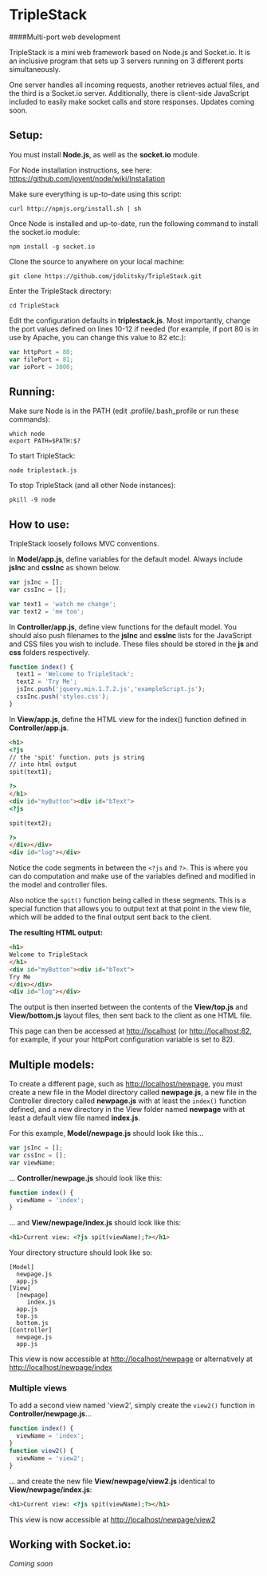 TripleStack
=========

####Multi-port web development

TripleStack is a mini web framework based on Node.js and Socket.io. It is an inclusive program that sets up 3 servers running on 3 different ports simultaneously. 

One server handles all incoming requests, another retrieves actual files, and the third is a Socket.io server. Additionally, there is client-side JavaScript included to easily make socket calls and store responses. Updates coming soon.

Setup:
--------
You must install **Node.js**, as well as the **socket.io** module.

For Node installation instructions, see here: <a href="https://github.com/joyent/node/wiki/Installation" target="_blank">https://github.com/joyent/node/wiki/Installation</a>

Make sure everything is up-to-date using this script:
```
curl http://npmjs.org/install.sh | sh
```

Once Node is installed and up-to-date, run the following command to install the socket.io module:
```
npm install -g socket.io
```

Clone the source to anywhere on your local machine:
```
git clone https://github.com/jdolitsky/TripleStack.git
```
Enter the TripleStack directory:
```
cd TripleStack
```
Edit the configuration defaults in **triplestack.js**. Most importantly, change the port values defined on lines 10-12 if needed (for example, if port 80 is in use by Apache, you can change this value to 82 etc.):
```js
var httpPort = 80;
var filePort = 81;
var ioPort = 3000;
```

Running:
--------
Make sure Node is in the PATH (edit .profile/.bash_profile or run these commands):
```
which node
export PATH=$PATH:$?
```
To start TripleStack:
```
node triplestack.js
```
To stop TripleStack (and all other Node instances):
```
pkill -9 node
```
How to use:
--------
TripleStack loosely follows MVC conventions.

In **Model/app.js**, define variables for the default model. Always include **jsInc** and **cssInc** as shown below.
```js
var jsInc = [];
var cssInc = [];

var text1 = 'watch me change';
var text2 = 'me too';
```

In **Controller/app.js**, define view functions for the default model. You should also push filenames to the **jsInc** and **cssInc** lists for the JavaScript and CSS files you wish to include. These files should be stored in the **js** and **css** folders respectively.
```js
function index() {
  text1 = 'Welcome to TripleStack';
  text2 = 'Try Me';
  jsInc.push('jquery.min.1.7.2.js','exampleScript.js');
  cssInc.push('styles.css');
}
```

In **View/app.js**, define the HTML view for the index() function defined in **Controller/app.js**.
```html
<h1>
<?js 
// the 'spit' function. puts js string 
// into html output
spit(text1);

?>
</h1>
<div id="myButton"><div id="bText">
<?js 

spit(text2);

?>
</div></div>
<div id="log"></div>
```

Notice the code segments in between the `<?js` and `?>`. This is where you can do computation and make use of the variables defined and modified in the model and controller files.

Also notice the `spit()` function being called in these segments. This is a special function that allows you to output text at that point in the view file, which will be added to the final output sent back to the client.

**The resulting HTML output:**
```html
<h1>
Welcome to TripleStack
</h1>
<div id="myButton"><div id="bText">
Try Me
</div></div>
<div id="log"></div>
```
The output is then inserted between the contents of the **View/top.js** and **View/bottom.js** layout files, then sent back to the client as one HTML file.

This page can then be accessed at <a href="http://localhost" target="_blank">http://localhost</a> (or <a href="http://localhost:82" target="_blank">http://localhost:82</a>, for example, if your your httpPort configuration variable is set to 82).


Multiple models:
--------
To create a different page, such as <a href="http://localhost/newpage" target="_blank">http://localhost/newpage</a>, you must create a new file in the Model directory called **newpage.js**, a new file in the Controller directory called **newpage.js** with at least the `index()` function defined, and a new directory in the View folder named **newpage** with at least a default view file named **index.js**.

For this example, **Model/newpage.js** should look like this...
```js
var jsInc = [];
var cssInc = [];
var viewName;
```
... **Controller/newpage.js** should look like this:
```js
function index() {
  viewName = 'index';
}
```
... and **View/newpage/index.js** should look like this:
```html
<h1>Current view: <?js spit(viewName);?></h1>
```

Your directory structure should look like so:
```
[Model]
  newpage.js
  app.js
[View]
  [newpage]
     index.js
  app.js
  top.js
  bottom.js
[Controller]
  newpage.js
  app.js
```
This view is now accessible at <a href="http://localhost/newpage" target="_blank">http://localhost/newpage</a> or alternatively at <a href="http://localhost/newpage/index" target="_blank">http://localhost/newpage/index</a>

### Multiple views
To add a second view named 'view2', simply create the `view2()` function in **Controller/newpage.js**...
```js
function index() {
  viewName = 'index';
}
function view2() {
  viewName = 'view2';
}
```
... and create the new file **View/newpage/view2.js** identical to **View/newpage/index.js**:
```html
<h1>Current view: <?js spit(viewName);?></h1>
```
This view is now accessible at <a href="http://localhost/newpage/view2" target="_blank">http://localhost/newpage/view2</a>

Working with Socket.io:
--------
<i>Coming soon</i>